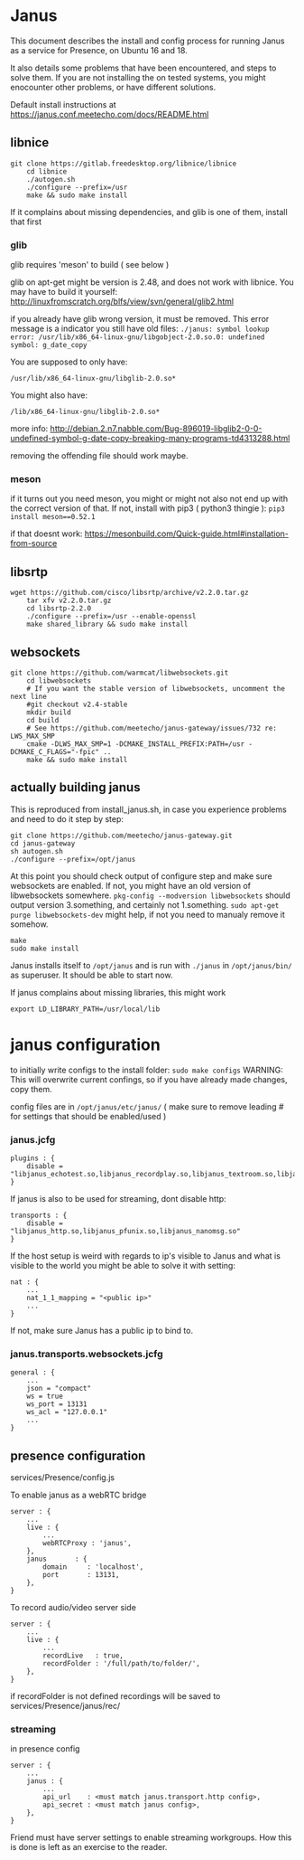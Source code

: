 # Janus

This document describes the install and config process for running Janus as a service
for Presence, on Ubuntu 16 and 18.

It also details some problems that have been encountered, and steps to solve them.
If you are not installing the on tested systems, you might enocounter other problems,
or have different solutions.

Default install instructions at
https://janus.conf.meetecho.com/docs/README.html

## libnice

```
git clone https://gitlab.freedesktop.org/libnice/libnice
	cd libnice
	./autogen.sh
	./configure --prefix=/usr
	make && sudo make install
```

If it complains about missing dependencies, and glib is one of them, install that first

### glib

glib requires 'meson' to build ( see below )

glib on apt-get might be version is 2.48, and does not work with libnice. You may have to build it yourself:
http://linuxfromscratch.org/blfs/view/svn/general/glib2.html

if  you already have glib wrong version, it must be removed. This error message is a
 indicator you still have old files:
`./janus: symbol lookup error: /usr/lib/x86_64-linux-gnu/libgobject-2.0.so.0: undefined symbol: g_date_copy`

You are supposed to only have:

`/usr/lib/x86_64-linux-gnu/libglib-2.0.so*`

You might also have:

`/lib/x86_64-linux-gnu/libglib-2.0.so*`

more info:
http://debian.2.n7.nabble.com/Bug-896019-libglib2-0-0-undefined-symbol-g-date-copy-breaking-many-programs-td4313288.html

removing the offending file should work maybe.

### meson
if it turns out you need meson, you might or might not also not end up with the correct
version of that.
If not, install with pip3 ( python3 thingie ):
`pip3 install meson==0.52.1`

if that doesnt work:
https://mesonbuild.com/Quick-guide.html#installation-from-source

## libsrtp

```
wget https://github.com/cisco/libsrtp/archive/v2.2.0.tar.gz
	tar xfv v2.2.0.tar.gz
	cd libsrtp-2.2.0
	./configure --prefix=/usr --enable-openssl
	make shared_library && sudo make install
```

## websockets

```
git clone https://github.com/warmcat/libwebsockets.git
	cd libwebsockets
	# If you want the stable version of libwebsockets, uncomment the next line
	#git checkout v2.4-stable
	mkdir build
	cd build
	# See https://github.com/meetecho/janus-gateway/issues/732 re: LWS_MAX_SMP
	cmake -DLWS_MAX_SMP=1 -DCMAKE_INSTALL_PREFIX:PATH=/usr -DCMAKE_C_FLAGS="-fpic" ..
	make && sudo make install
```

## actually building janus

This is reproduced from install_janus.sh, in case you experience problems and need to 
do it step by step:

```
git clone https://github.com/meetecho/janus-gateway.git
cd janus-gateway
sh autogen.sh
./configure --prefix=/opt/janus
```

At this point you should check output of configure step and
make sure websockets are enabled. If not, you might have an old version
of libwebsockets somewhere. `pkg-config --modversion libwebsockets` should output
version 3.something, and certainly not 1.something. `sudo apt-get purge libwebsockets-dev`
might help, if not you need to manualy remove it somehow.

```
make
sudo make install
```


Janus installs itself to `/opt/janus` and is run with `./janus` in `/opt/janus/bin/` 
as superuser. It should be able to start now.

If janus complains about missing libraries, this might work

`export LD_LIBRARY_PATH=/usr/local/lib`

# janus configuration

to initially write configs to the install folder:
`sudo make configs`
WARNING: This will overwrite current confings, 
so if you have already made changes, copy them.

config files are in `/opt/janus/etc/janus/`
( make sure to remove leading # for settings that should be enabled/used )

### janus.jcfg

```
plugins : {
	disable = "libjanus_echotest.so,libjanus_recordplay.so,libjanus_textroom.so,libjanus_voicemail.so"
}
```

If janus is also to be used for streaming, dont disable http:
```
transports : {
	disable = "libjanus_http.so,libjanus_pfunix.so,libjanus_nanomsg.so"
}
```

If the host setup is weird with regards to ip's visible to Janus and what is visible to the world
you might be able to solve it with setting:
```
nat : {
	...
	nat_1_1_mapping = "<public ip>"
	...
}
```

If not, make sure Janus has a public ip to bind to.

### janus.transports.websockets.jcfg

```
general : {
	...
	json = "compact"
	ws = true
	ws_port = 13131
	ws_acl = "127.0.0.1"
	...
}
```

## presence configuration

services/Presence/config.js

To enable janus as a webRTC bridge
```
server : {
	...
	live : {
		...
		webRTCProxy : 'janus',
	},
	janus       : {
		domain     : 'localhost',
		port       : 13131,
	},
}
```

To record audio/video server side
```
server : {
	...
	live : {
		...
		recordLive   : true,
		recordFolder : '/full/path/to/folder/',
	},
}
```

if recordFolder is not defined recordings will be saved to 
services/Presence/janus/rec/

### streaming
in presence config
```
server : {
	...
	janus : {
		...
		api_url    : <must match janus.transport.http config>,
		api_secret : <must match janus config>,
	},
}
```

Friend must have server settings to enable streaming workgroups.
How this is done is left as an exercise to the reader.
